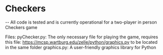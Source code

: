 # Checkers

-- All code is tested and is currently operational for a two-player in person Checkers game

Files:
pyChecker.py: The only necessary file for playing the game, requires this file: <https://mcsp.wartburg.edu/zelle/python/graphics.py> to be located in the same folder
graphics.py: A user-friendly graphics library for Python
